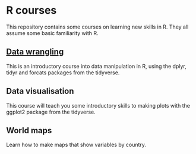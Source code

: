 # R courses

This repository contains some courses on learning new skills in R. They all assume some basic familiarity with R.

## [Data wrangling](data_wrangling/index.html)
This is an introductory course into data manipulation in R, using the dplyr, tidyr and forcats packages from the tidyverse. 

## Data visualisation
This course will teach you some introductory skills to making plots with the ggplot2 package from the tidyverse.  

## World maps
Learn how to make maps that show variables by country.

 


